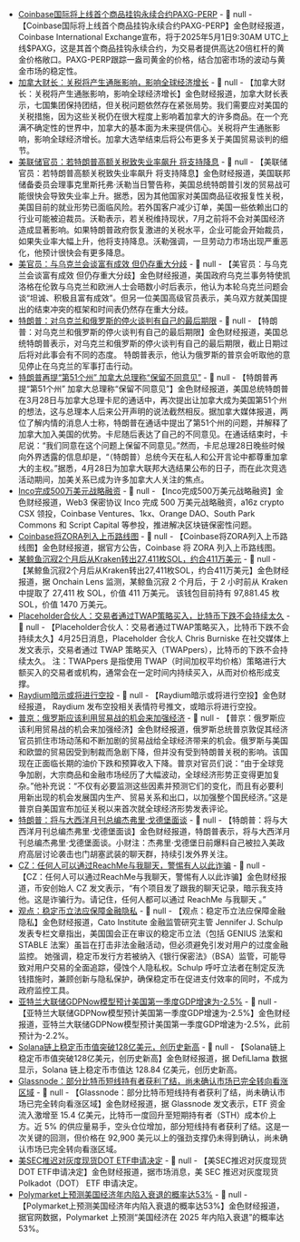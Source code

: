 - [Coinbase国际将上线首个商品挂钩永续合约PAXG-PERP](https://x.com/CoinbaseIntExch/status/1915464943068983564) - 📰 null - 【Coinbase国际将上线首个商品挂钩永续合约PAXG-PERP】金色财经报道，Coinbase International Exchange宣布，将于2025年5月1日9:30AM UTC上线$PAXG，这是其首个商品挂钩永续合约，为交易者提供高达20倍杠杆的黄金价格敞口。PAXG-PERP跟踪一盎司黄金的价格，结合加密市场的波动与黄金市场的稳定性。
- [加拿大财长：关税将产生通胀影响，影响全球经济增长](https://flash.jin10.com/detail/20250425015040684800) - 📰 null - 【加拿大财长：关税将产生通胀影响，影响全球经济增长】金色财经报道，加拿大财长表示，七国集团保持团结，但关税问题依然存在紧张局势。我们需要应对美国的关税措施，因为这些关税仍在很大程度上影响着加拿大的许多商品。在一个充满不确定性的世界中，加拿大的基本面为未来提供信心。关税将产生通胀影响，影响全球经济增长。加拿大选举结束后将公布更多关于美国贸易谈判的细节。
- [美联储官员：若特朗普高额关税致失业率飙升 将支持降息](https://www.cls.cn/detail/2014594) - 📰 null - 【美联储官员：若特朗普高额关税致失业率飙升 将支持降息】金色财经报道，美国联邦储备委员会理事克里斯托弗·沃勒当日警告称，美国总统特朗普引发的贸易战可能很快会导致失业率上升。据悉，因为其他国家对美国商品征收报复性关税，美国目前的就业形势已面临风险。若外国客户减少订单，美国一些依赖出口的行业可能被迫裁员。沃勒表示，若关税维持现状，7月之前将不会对美国经济造成显著影响。如果特朗普政府恢复激进的关税水平，企业可能会开始裁员，如果失业率大幅上升，他将支持降息。沃勒强调，一旦劳动力市场出现严重恶化，他预计很快会有更多降息。
- [美官员：与乌克兰会谈富有成效 但仍存重大分歧](https://www.cls.cn/detail/2014593) - 📰 null - 【美官员：与乌克兰会谈富有成效 但仍存重大分歧】金色财经报道，美国政府乌克兰事务特使凯洛格在伦敦与乌克兰和欧洲人士会晤数小时后表示，他认为本轮乌克兰问题会谈“坦诚、积极且富有成效”。但另一位美国高级官员表示，美乌双方就美国提出的结束冲突的框架和时间表仍然存在重大分歧。
- [特朗普：对乌克兰和俄罗斯的停火谈判有自己的最后期限](https://www.cls.cn/detail/2014595) - 📰 null - 【特朗普：对乌克兰和俄罗斯的停火谈判有自己的最后期限】金色财经报道，美国总统特朗普表示，对乌克兰和俄罗斯的停火谈判有自己的最后期限，截止日期过后将对此事会有不同的态度。 
特朗普表示，他认为俄罗斯的普京会听取他的意见停止在乌克兰的军事打击行动。
- [特朗普再提“第51个州” 加拿大总理称“保留不同意见”](https://www.cls.cn/detail/2014596) - 📰 null - 【特朗普再提“第51个州” 加拿大总理称“保留不同意见”】金色财经报道，美国总统特朗普在3月28日与加拿大总理卡尼的通话中，再次提出让加拿大成为美国第51个州的想法，这与总理本人后来公开声明的说法截然相反。据加拿大媒体报道，两位了解内情的消息人士称，特朗普在通话中提出了第51个州的问题，并解释了加拿大加入美国的优势。卡尼随后表达了自己的不同意见。在通话结束时，卡尼说：“我们同意在这个问题上保留不同意见。”然而，卡尼总理28日晚些时候向外界透露的信息却是，“（特朗普）总统今天在私人和公开言论中都尊重加拿大的主权。”据悉，4月28日为加拿大联邦大选结果公布的日子，而在此次竞选活动期间，加美关系已成为许多加拿大人关注的焦点。
- [Inco完成500万美元战略融资](https://x.com/inconetwork/status/1915436337009967174) - 📰 null - 【Inco完成500万美元战略融资】金色财经报道，Web3 保密协议 Inco 完成 500 万美元战略融资，a16z crypto CSX 领投，Coinbase Ventures、1kx、Orange DAO、South Park Commons 和 Script Capital 等参投，推进解决区块链保密性问题。
- [Coinbase将ZORA列入上币路线图](https://x.com/CoinbaseAssets/status/1915451504590229775) - 📰 null - 【Coinbase将ZORA列入上币路线图】金色财经报道，据官方公告，Coinbase 将 ZORA 列入上币路线图。
- [某鲸鱼沉寂2个月后从Kraken转出27,411枚SOL，约合411万美元](https://x.com/OnchainLens/status/1915445163792757079) - 📰 null - 【某鲸鱼沉寂2个月后从Kraken转出27,411枚SOL，约合411万美元】金色财经报道，据 Onchain Lens 监测，某鲸鱼沉寂 2 个月后，于 2 小时前从 Kraken 中提取了 27,411 枚 SOL，价值 411 万美元。 
该钱包目前持有 97,881.45 枚 SOL，价值 1470 万美元。
- [Placeholder合伙人：交易者通过TWAP策略买入，比特币下跌不会持续太久](https://x.com/cburniske/status/1915442261275599195) - 📰 null - 【Placeholder合伙人：交易者通过TWAP策略买入，比特币下跌不会持续太久】4月25日消息，Placeholder 合伙人 Chris Burniske 在社交媒体上发文表示，交易者通过 TWAP 策略买入（TWAPpers），比特币的下跌不会持续太久。 
注：TWAPpers 是指使用 TWAP（时间加权平均价格）策略进行大额买入的交易者或机构，通常会在一定时间内持续买入，从而对价格形成支撑。
- [Raydium暗示或将进行空投](https://x.com/RaydiumProtocol/status/1915422832281919614) - 📰 null - 【Raydium暗示或将进行空投】金色财经报道， Raydium 发布空投相关表情符号推文，或暗示将进行空投。
- [普京：俄罗斯应该利用贸易战的机会来加强经济](https://flash.jin10.com/detail/20250424235024759800) - 📰 null - 【普京：俄罗斯应该利用贸易战的机会来加强经济】金色财经报道，俄罗斯总统普京敦促其经济官员抓住市场动荡和不断加剧的贸易战给全球经济带来的机会。俄罗斯与美国和欧盟的贸易因受到制裁而急剧下降，但并没有受到特朗普关税的影响。该国现在正面临长期的油价下跌和预算收入下降。普京对官员们说：“由于全球竞争加剧，大宗商品和金融市场经历了大幅波动，全球经济形势正变得更加复杂。”他补充说：“不仅有必要监测这些因素并预测它们的变化，而且有必要利用新出现的机会发展国内生产、贸易关系和出口，以加强整个国民经济。”这是普京自美国宣布加征关税以来首次就全球经济形势发表评论。
- [特朗普：将与大西洋月刊总编杰弗里·戈德堡面谈](https://www.cls.cn/detail/2014586) - 📰 null - 【特朗普：将与大西洋月刊总编杰弗里·戈德堡面谈】金色财经报道，特朗普表示，将与大西洋月刊总编杰弗里·戈德堡面谈。小财注：杰弗里·戈德堡日前爆料自己被拉入美政府高层讨论袭击也门胡塞武装的聊天群，持续引发外界关注。
- [CZ：任何人可以通过ReachMe与我聊天，警惕有人以此诈骗](https://x.com/cz_binance/status/1915428202534551923) - 📰 null - 【CZ：任何人可以通过ReachMe与我聊天，警惕有人以此诈骗】金色财经报道，币安创始人 CZ 发文表示，“有个项目发了跟我的聊天记录，暗示我支持他。这是诈骗行为。请记住，任何人都可以通过 ReachMe 与我聊天 。”
- [观点：稳定币立法应保障金融隐私](https://www.coindesk.com/opinion/2025/04/24/stablecoin-legislation-must-ensure-financial-privacy) - 📰 null - 【观点：稳定币立法应保障金融隐私】金色财经报道，Cato Institute 金融监管研究主管 Jennifer J. Schulp 发表专栏文章指出，美国国会正在审议的稳定币立法（包括 GENIUS 法案和 STABLE 法案）虽旨在打击非法金融活动，但必须避免引发对用户的过度金融监控。 
她强调，稳定币发行方若被纳入《银行保密法》（BSA）监管，可能导致对用户交易的全面追踪，侵蚀个人隐私权。Schulp 呼吁立法者在制定反洗钱措施时，兼顾创新与隐私保护，确保稳定币在促进支付效率的同时，不成为政府监控工具。
- [亚特兰大联储GDPNow模型预计美国第一季度GDP增速为-2.5%](https://www.cls.cn/detail/2014582) - 📰 null - 【亚特兰大联储GDPNow模型预计美国第一季度GDP增速为-2.5%】金色财经报道，亚特兰大联储GDPNow模型预计美国第一季度GDP增速为-2.5%，此前预计为-2.2%。
- [Solana链上稳定币市值突破128亿美元，创历史新高](https://defillama.com/stablecoins/Solana) - 📰 null - 【Solana链上稳定币市值突破128亿美元，创历史新高】金色财经报道，据 DefiLlama 数据显示，Solana 链上稳定币市值达 128.84 亿美元，创历史新高。
- [Glassnode：部分比特币短线持有者获利了结，尚未确认市场已完全转向看涨区域](https://x.com/glassnode/status/1915413650413592844) - 📰 null - 【Glassnode：部分比特币短线持有者获利了结，尚未确认市场已完全转向看涨区域】金色财经报道，据 Glassnode 发文表示，ETF 资金流入激增至 15.4 亿美元，比特币一度回升至短期持有者（STH）成本价上方。近 5% 的供应量易手，空头仓位增加，部分短线持有者获利了结。这是一次关键的回测，但价格在 92,900 美元以上的强劲支撑仍未得到确认，尚未确认市场已完全转向看涨区域。
- [美SEC推迟对灰度现货DOT ETF申请决定]() - 📰 null - 【美SEC推迟对灰度现货DOT ETF申请决定】金色财经报道，据市场消息，美 SEC 推迟对灰度现货 Polkadot（DOT） ETF 申请决定。
- [Polymarket上预测美国经济年内陷入衰退的概率达53%](https://polymarket.com/event/us-recession-in-2025?tid=1745162681687) - 📰 null - 【Polymarket上预测美国经济年内陷入衰退的概率达53%】金色财经报道，据官网数据，Polymarket 上预测“美国经济在 2025 年内陷入衰退”的概率达 53%。
